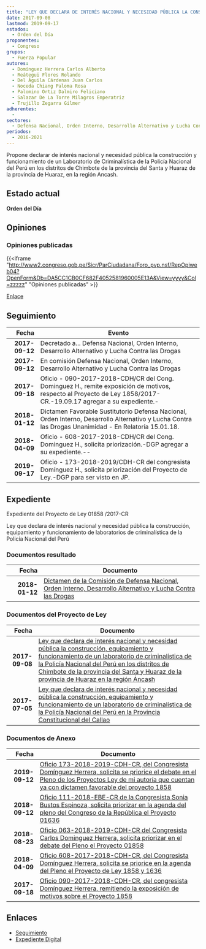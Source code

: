 ```yaml
---
title: "LEY QUE DECLARA DE INTERÉS NACIONAL Y NECESIDAD PÚBLICA LA CONSTRUCCIÓN, EQUIPAMIENTO Y FUNCIONAMIENTO DE UN LABORATORIO DE CRIMINALÍSTICA DE LA POLICÍA NACIONAL DEL PERÚ EN LOS DISTRITOS DE CHIMBOTE DE LA PROVINCIA DEL SANTA Y HUARAZ DE LA PROVINCIA DE HUARAZ EN LA REGIÓN ANCASH"
date: 2017-09-08
lastmod: 2019-09-17
estados: 
  - Orden del Día
proponentes: 
  - Congreso
grupos: 
  - Fuerza Popular
autores: 
  - Domínguez Herrera Carlos Alberto
  - Reátegui Flores Rolando
  - Del Águila Cárdenas Juan Carlos
  - Noceda Chiang Paloma Rosa
  - Palomino Ortiz Dalmiro Feliciano
  - Salazar De La Torre Milagros Emperatriz
  - Trujillo Zegarra Gilmer
adherentes: 
  - 
sectores: 
  - Defensa Nacional, Orden Interno, Desarrollo Alternativo y Lucha Contra las Drogas
periodos: 
  - 2016-2021
---
```


Propone declarar de interés nacional y necesidad pública la construcción y funcionamiento de un Laboratorio de Criminalística de la Policía Nacional del Perú en los distritos de Chimbote de la provincia del Santa y Huaraz de la provincia de Huaraz, en la región Ancash.


## Estado actual

**Orden del Día**

## Opiniones

### Opiniones publicadas

{{<iframe "http://www2.congreso.gob.pe/Sicr/ParCiudadana/Foro_pvp.nsf/RepOpiweb04?OpenForm&Db=DA5CC1CB0CF682F4052581960005E13A&View=yyyy&Col=zzzzz" "Opiniones publicadas" >}}

[Enlace](http://www2.congreso.gob.pe/Sicr/ParCiudadana/Foro_pvp.nsf/RepOpiweb04?OpenForm&Db=DA5CC1CB0CF682F4052581960005E13A&View=yyyy&Col=zzzzz)

## Seguimiento

| Fecha | Evento |
|------:|--------|
| **2017-09-12** | Decretado a... Defensa Nacional, Orden Interno, Desarrollo Alternativo y Lucha Contra las Drogas|
| **2017-09-12** | En comisión Defensa Nacional, Orden Interno, Desarrollo Alternativo y Lucha Contra las Drogas|
| **2017-09-18** | Oficio - 090-2017-2018-CDH/CR del Cong. Dominguez H., remite exposición de motivos, respecto al Proyecto de Ley 1858/2017-CR.-19.09.17 agregar a su expediente.-|
| **2018-01-12** | Dictamen Favorable Sustitutorio Defensa Nacional, Orden Interno, Desarrollo Alternativo y Lucha Contra las Drogas Unanimidad - En Relatoría 15.01.18.|
| **2018-04-09** | Oficio - 608-2017-2018-CDH/CR del Cong. Dominguez H., solicita priorización.-DGP agregar a su expediente.--|
| **2019-09-17** | Oficio - 173-2018-2019/CDH-CR del congresista Domínguez H., solicita priorización del Proyecto de Ley.-DGP para ser visto en JP.|


## Expediente

Expediente del Proyecto de Ley 01858 /2017-CR

Ley que declara de interés nacional y necesidad pública la construcción, equipamiento y funcionamiento de laboratorios de criminalística de la Policía Nacional del Perú


### Documentos resultado

| Fecha | Documento |
|------:|--------|
| **2018-01-12** | [Dictamen de la Comisión de Defensa Nacional, Orden Interno, Desarrollo Alternativo y Lucha Contra las Drogas](http://www.leyes.congreso.gob.pe/Documentos/2016_2021/Dictamenes/Proyectos_de_Ley/01636DC07MAY20180112.pdf) |

### Documentos del Proyecto de Ley

| Fecha | Documento |
|------:|--------|
| **2017-09-08** | [Ley que declara de interés nacional y necesidad pública la construcción, equipamiento y funcionamiento de un laboratorio de criminalística de la Policía Nacional del Perú en los distritos de Chimbote de la provincia del Santa y Huaraz de la provincia de Huaraz en la región Áncash](http://www.leyes.congreso.gob.pe/Documentos/2016_2021/Proyectos_de_Ley_y_de_Resoluciones_Legislativas/PL0185820170908..pdf) |
| **2017-07-05** | [Ley que declara de interés nacional y necesidad pública la construcción, equipamiento y funcionamiento de un laboratorio de criminalística de la Policía Nacional del Perú en la Provincia Constitucional del Callao](http://www.leyes.congreso.gob.pe/Documentos/2016_2021/Proyectos_de_Ley_y_de_Resoluciones_Legislativas/PL0163620170705...pdf) |

### Documentos de Anexo

| Fecha | Documento |
|------:|--------|
| **2019-09-12** | [Oficio 173-2018-2019-CDH-CR, del Congresista Domínguez Herrera, solicita se priorice el debate en el Pleno de los Proyectos Ley de mi autoría que cuentan ya con dictamen favorable del proyecto 1858](http://www.leyes.congreso.gob.pe/Documentos/2016_2021/Oficios/Congresistas/OFICIO-173-2018-2019-CDH-CR.pdf) |
| **2018-09-12** | [Oficio 111-2018-EBE-CR de la Congresista Sonia Bustos Espinoza, solicita priorizar en la agenda del pleno del Congreso de la República el Proyecto 01636](http://www.leyes.congreso.gob.pe/Documentos/2016_2021/Oficios/Congresistas/OFICIO-111-2018-EBE-CR.PDF) |
| **2018-08-23** | [Oficio 063-2018-2019-CDH-CR del Congresista Carlos Dominguez Herrera, solicita priorizar en el debate del Pleno el Proyecto 01858](http://www.leyes.congreso.gob.pe/Documentos/2016_2021/Oficios/Congresistas/OFICIO-063-2018-2019-CDH-CR.pdf) |
| **2018-04-09** | [Oficio 608-2017-2018-CDH-CR, del Congresista Domínguez Herrera, solicita se priorice en la agenda del Pleno el Proyecto de Ley 1858 y 1636](http://www.leyes.congreso.gob.pe/Documentos/2016_2021/Oficios/Congresistas/OFICIO-608-2017-2018-CDH-CR.pdf) |
| **2017-09-18** | [Oficio 090-2017-2018-CDH-CR, del congresista Domínguez Herrera, remitiendo la exposición de motivos sobre el Proyecto 1858](http://www.leyes.congreso.gob.pe/Documentos/2016_2021/Oficios/Congresistas/OFICIO-090-2017-2018-CDH-CR..pdf) |

## Enlaces 

- [Seguimiento](http://www2.congreso.gob.pe/Sicr/TraDocEstProc/CLProLey2016.nsf/f7fff46988ca05b1052578e100829cc7/fb64c9d74c1245e00525819500768755?OpenDocument)
- [Expediente Digital](http://www2.congreso.gob.pe/Sicr/TraDocEstProc/CLProLey2016.nsf/f7fff46988ca05b1052578e100829cc7/fb64c9d74c1245e00525819500768755?OpenDocument&Click=05257FB7005EB655.eb71d0cf91d8294e05256cdf006b5706/$Body/0.1C6C)
